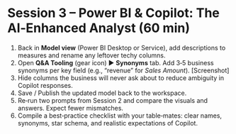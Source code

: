 # Session 3 – Power BI & Copilot: The AI‑Enhanced Analyst (60 min)

1. Back in **Model view** (Power BI Desktop or Service), add descriptions to measures and rename any leftover techy columns.
2. Open **Q&A Tooling** (gear icon) ► **Synonyms** tab. Add 3‑5 business synonyms per key field (e.g., “revenue” for *Sales Amount*). [Screenshot]
3. Hide columns the business will never ask about to reduce ambiguity in Copilot responses.
4. Save / Publish the updated model back to the workspace.
5. Re‑run two prompts from Session 2 and compare the visuals and answers. Expect fewer mismatches.
6. Compile a best‑practice checklist with your table‑mates: clear names, synonyms, star schema, and realistic expectations of Copilot.
